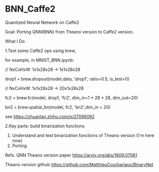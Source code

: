 # BNN_Caffe2
Quantized Neural Network on Caffe2

Goal:
Porting QNN(BNN) from Theano version to Caffe2 version.


What I Do 

1.Test some Caffe2 ops using brew, 
  
  for example, in MNIST_BNN.ipynb:
  
  // NxCxHxW: 1x1x28x28 -> 1x1x28x28 
  
  drop1 = brew.dropout(model,data, 'drop1', ratio=0.5, is_test=0)
  
  // NxCxHxW: 1x1x28x28 -> 20x1x28x28
  
  fc2 = brew.fc(model, drop1, 'fc2', dim_in=1 * 28 * 28, dim_out=20)
  
  bn2 = brew.spatial_bn(model, fc2, 'bn2',dim_in = 20) 

  see https://zhuanlan.zhihu.com/p/27096092

2.Key parts: build binarization functions

  1. Understand and test binarization functions of Theano version (I'm here now)
  2. Porting




Refs.
QNN Theano version paper
https://arxiv.org/abs/1609.07061 

Theano version github
https://github.com/MatthieuCourbariaux/BinaryNet



